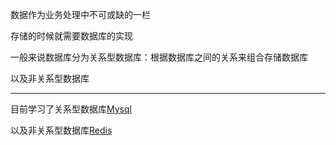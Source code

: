 数据作为业务处理中不可或缺的一栏

存储的时候就需要数据库的实现

一般来说数据库分为关系型数据库：根据数据库之间的关系来组合存储数据库

以及非关系型数据库

---

目前学习了关系型数据库[Mysql](/MySql/)

以及非关系型数据库[Redis](/Redis/)